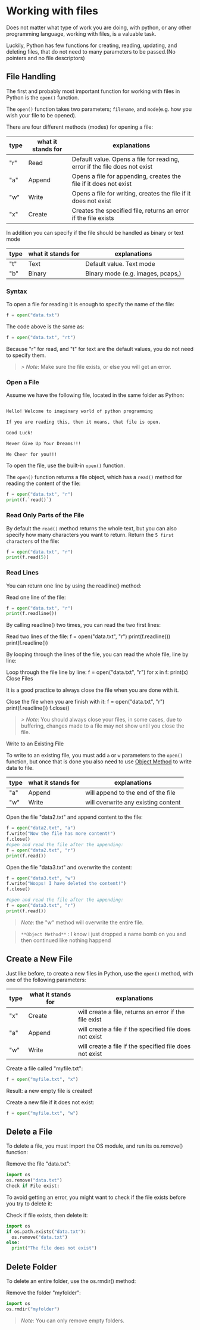 # Working with files

Does not matter what type of  work you are doing, with python, or any other programming language, working with files, is a valuable task.

Luckily, Python has few functions for creating, reading, updating, and deleting files, that do not need to many parameters to be passed.(No pointers and no file descriptors)

## File Handling

The first and probably most important function for working with files in Python is the `open()` function.

The `open()` function takes two parameters; `filename`, and `mode`(e.g. how you wish your file to be opened).

There are four different methods (modes) for opening a file:

type | what it stands for | explanations
--- |  ----------------- | --------------------
"r" | Read | Default value. Opens a file for reading, error if the file does not exist
"a" | Append | Opens a file for appending, creates the file if it does not exist
"w" | Write |Opens a file for writing, creates the file if it does not exist
"x" | Create | Creates the specified file, returns an error if the file exists


In addition you can specify if the file should be handled as binary or text mode

type | what it stands for | explanations
--- |  ----------------- | --------------------
"t" | Text | Default value. Text mode
"b" | Binary | Binary mode (e.g. images, pcaps,)

### Syntax

To open a file for reading it is enough to specify the name of the file:

```py
f = open("data.txt")
```
The code above is the same as:
```py
f = open("data.txt", "rt")
```
Because "r" for read, and "t" for text are the default values, you do not need to specify them.

> *_> *_Note_*_*: Make sure the file exists, or else you will get an error.


### Open a File

Assume we have the following file, located in the same folder as Python:

```txt

Hello! Welcome to imaginary world of python programming

If you are reading this, then it means, that file is open.

Good Luck!

Never Give Up Your Dreams!!!

We Cheer for you!!!
```
To open the file, use the built-in `open()` function.

The `open()` function returns a file object, which has a `read()` method for reading the content of the file:

```py
f = open("data.txt", "r")
print(f.`read()`)
```
### Read Only Parts of the File

By default the `read()` method returns the whole text, but you can also specify how many characters you want to return.
Return the `5 first characters` of the file:
```py
f = open("data.txt", "r")
print(f.read(5))
```
### Read Lines

You can return one line by using the readline() method:


Read one line of the file:
```py
f = open("data.txt", "r")
print(f.readline())
```
By calling readline() two times, you can read the two first lines:


Read two lines of the file:
f = open("data.txt", "r")
print(f.readline())
print(f.readline())

By looping through the lines of the file, you can read the whole file, line by line:


Loop through the file line by line:
f = open("data.txt", "r")
for x in f:
  print(x)
Close Files

It is a good practice to always close the file when you are done with it.


Close the file when you are finish with it:
f = open("data.txt", "r")
print(f.readline())
f.close()

> *_> *_Note_*_*: You should always close your files, in some cases, due to buffering, changes made to a file may not show until you close the file.


Write to an Existing File

To write to an existing file, you must add `a` or `w` parameters to the `open()` function, but once that is done  you also need to use [Object Method](object) to write data to file. 

type | what it stands for | explanations
--- |  ----------------- | --------------------
"a" | Append | will append to the end of the file
"w" | Write |will overwrite any existing content


Open the file "data2.txt" and append content to the file:
```py
f = open("data2.txt", "a")
f.write("Now the file has more content!")
f.close()
#open and read the file after the appending:
f = open("data2.txt", "r")
print(f.read())
```

Open the file "data3.txt" and overwrite the content:
```py
f = open("data3.txt", "w")
f.write("Woops! I have deleted the content!")
f.close()

#open and read the file after the appending:
f = open("data3.txt", "r")
print(f.read())
```
> *_Note_*: the "w" method will overwrite the entire file.

> `**Object Method**` : I know i just dropped a name bomb on you and then continued like nothing happend


## Create a New File

Just like before, to create a new files in Python, use the `open()` method, with one of the following parameters:


type | what it stands for | explanations
--- |  ----------------- | --------------------
"x" | Create | will create a file, returns an error if the file exist
"a" | Append | will create a file if the specified file does not exist
"w" | Write  | will create a file if the specified file does not exist


Create a file called "myfile.txt":
```py
f = open("myfile.txt", "x")
```
Result: a new empty file is created!


Create a new file if it does not exist:
```py
f = open("myfile.txt", "w")
```
## Delete a File

To delete a file, you must import the OS module, and run its os.remove() function:


Remove the file "data.txt":
```py
import os
os.remove("data.txt")
Check if File exist:
```
To avoid getting an error, you might want to check if the file exists before you try to delete it:


Check if file exists, then delete it:
```py
import os
if os.path.exists("data.txt"):
  os.remove("data.txt")
else:
  print("The file does not exist")
```

## Delete Folder

To delete an entire folder, use the os.rmdir() method:

Remove the folder "myfolder":
```py
import os
os.rmdir("myfolder")
```
> *_Note_*: You can only remove empty folders.
